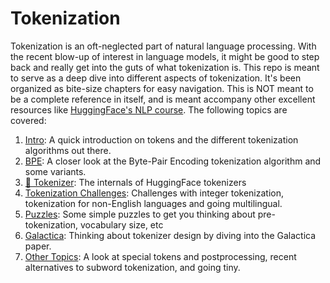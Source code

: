 # Tokenization

Tokenization is an oft-neglected part of natural language processing. With the recent blow-up of interest in language models, it might be good to step back and really get into the guts of what tokenization is. This repo is meant to serve as a deep dive into different aspects of tokenization. It's been organized as bite-size chapters for easy navigation. This is NOT meant to be a complete reference in itself, and is meant accompany other excellent resources like [HuggingFace's NLP course](https://huggingface.co/learn/nlp-course/chapter6/1). The following topics are covered: 

1. [Intro](/1-intro/): A quick introduction on tokens and the different tokenization algorithms out there. 
2. [BPE](/2-bpe/): A closer look at the Byte-Pair Encoding tokenization algorithm and some variants. 
3. [🤗 Tokenizer](/3-hf-tokenizer/): The internals of HuggingFace tokenizers
4. [Tokenization Challenges](/4-tokenization-is-hard/): Challenges with integer tokenization, tokenization for non-English languages and going multilingual.
5. [Puzzles](/5-puzzles/): Some simple puzzles to get you thinking about pre-tokenization, vocabulary size, etc
6. [Galactica](/6-galactica/): Thinking about tokenizer design by diving into the Galactica paper.
7. [Other Topics](/7-misc/): A look at special tokens and postprocessing, recent alternatives to subword tokenization, and going tiny.

